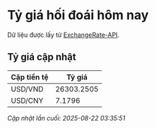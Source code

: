 # Tỷ giá hối đoái hôm nay

Dữ liệu được lấy từ [ExchangeRate-API](https://www.exchangerate-api.com/).

## Tỷ giá cập nhật

| Cặp tiền tệ | Tỷ giá |
|---|---|
| USD/VND | 26303.2505 |
| USD/CNY | 7.1796 |

*Cập nhật lần cuối: 2025-08-22 03:35:51*

